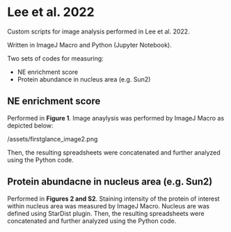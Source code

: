 # Lee et al. 2022

Custom scripts for image analysis performed in Lee et al. 2022.

Written in ImageJ Macro and Python (Jupyter Notebook).

Two sets of codes for measuring:
- NE enrichment score
- Protein abundance in nucleus area (e.g. Sun2)

## NE enrichment score

Performed in **Figure 1**. Image anaylysis was performed by ImageJ Macro as depicted below:

/assets/firstglance_image2.png

Then, the resulting spreadsheets were concatenated and further analyzed using the Python code.

## Protein abundacne in nucleus area (e.g. Sun2)

Performed in **Figures 2 and S2**. Staining intensity of the protein of interest within nucleus area was measured by ImageJ Macro. Nucleus are was defined using StarDist plugin. Then, the resulting spreadsheets were concatenated and further analyzed using the Python code.
